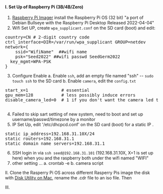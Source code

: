 

#### I. Set Up of Raspberry Pi (3B/4B/Zero)

1. [Raspberry Pi Imager](https://www.raspberrypi.com/software/) install the Raspberry Pi OS (32 bit) "a port of Debian Bullseye with the Raspberry Pi Desktop Released 2022-04-04"
2. Wifi Set UP, create `wpa_supplicant.conf` on the SD card (boot) and edit:
<pre>
country=CN # 2-digit country code
ctrl_interface=DIR=/var/run/wpa_supplicant GROUP=netdev
network={
	ssid="WifiName"  ##wifi name
	psk="Seed2022" ##wifi passwd SeedGerm2022
  key_mgmt=WPA-PSK
}
</pre>
3. Configure Enable
  a. Enable `ssh`,  add an empty file named "ssh" -- `sudo touch ssh` to the SD card
  b. Enable `camera`, edit the `config.txt`
  <pre>
start_x=1             # essential
gpu_mem=128           # less possibly induce errors
disable_camera_led=0  # 1 if you don't want the camera led to glow
  </pre>
4. Failed to skip sart setting of new system, need to boot and set up username/passwd/timezone by a monitor
5. IP Set Up, edit '/etc/dhcpcd.conf' on the SD card (boot) for a static IP .
<pre>
static ip_address=192.168.31.10X/24
static routers=192.168.31.1
static domain_name_servers=192.168.31.1
</pre>

6. SSH login in  via `ssh seed@192.168.31.101` (192.168.31.10X, X=1 is set up here) when you and the raspberry both under the wifi named "WIFI"
7. other setting ...
	a. crontab -e
	b. camera script

II. Clone the Rasperry Pi OS across different Rasperry Pis
image the disk with [Disk Utility on Mac](https://gallaugher.com/make-a-copy-of-a-raspberry-pi-sd-card-mac/), rename the .cdr file to an iso file. Then

III.
